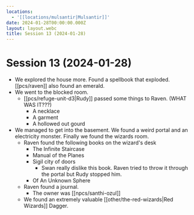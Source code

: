 ```yaml
---
locations:
  - '[[locations/mulsantir|Mulsantir]]'
date: 2024-01-28T00:00:00.000Z
layout: layout.webc
title: Session 13 (2024-01-28)
---
```

# Session 13 (2024-01-28)

- We explored the house more. Found a spellbook that exploded. [[pcs/raven]] also found an emerald.
- We went to the blocked room.
	- [[pcs/refuge-unit-d3|Rudy]] passed some things to Raven. (WHAT WAS IT???)
		- A necklace
		- A garment
		- A hollowed out gourd
- We managed to get into the basement. We found a weird portal and an electricity monster. Finally we found the wizards room.
	- Raven found the following books on the wizard's desk
		- The Infinite Staircase
		- Manual of the Planes
		- Sigil city of doors
			- Swan really dislike this book. Raven tried to throw it through the portal but Rudy stopped him.
		- Of An Unknown Sphere
	- Raven found a journal.
		- The owner was [[npcs/santhi-ozul]]
	- We found an extremely valuable [[other/the-red-wizards|Red Wizards]] Dagger.
